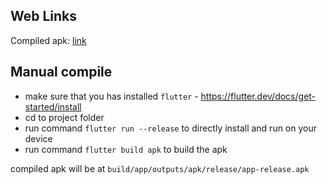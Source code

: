 ## Web Links

Compiled apk: [link](https://github.com/lkloon123/web_links/releases)

## Manual compile

- make sure that you has installed `flutter` - https://flutter.dev/docs/get-started/install
- cd to project folder
- run command `flutter run --release` to directly install and run on your device
- run command `flutter build apk` to build the apk

compiled apk will be at `build/app/outputs/apk/release/app-release.apk`

